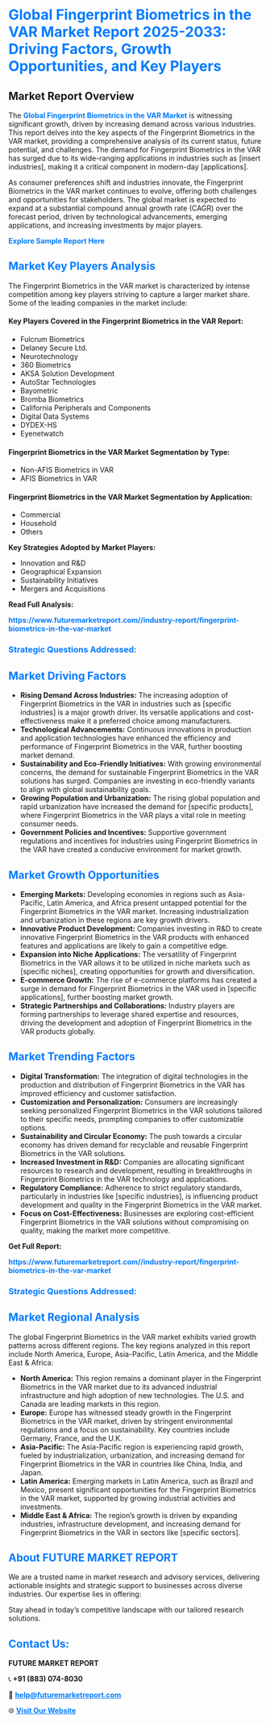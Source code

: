 <h1 style="color: #007BFF;">Global Fingerprint Biometrics in the VAR Market Report 2025-2033: Driving Factors, Growth Opportunities, and Key Players</h1>

<section id="overview">
<h2>Market Report Overview</h2>
<p>The <a href="https://www.futuremarketreport.com//industry-report/fingerprint-biometrics-in-the-var-market" style="color: #007BFF; text-decoration: none;"><strong>Global Fingerprint Biometrics in the VAR Market</strong></a> is witnessing significant growth, driven by increasing demand across various industries. This report delves into the key aspects of the Fingerprint Biometrics in the VAR market, providing a comprehensive analysis of its current status, future potential, and challenges. The demand for Fingerprint Biometrics in the VAR has surged due to its wide-ranging applications in industries such as [insert industries], making it a critical component in modern-day [applications].</p>
<p>As consumer preferences shift and industries innovate, the Fingerprint Biometrics in the VAR market continues to evolve, offering both challenges and opportunities for stakeholders. The global market is expected to expand at a substantial compound annual growth rate (CAGR) over the forecast period, driven by technological advancements, emerging applications, and increasing investments by major players.</p>
</section>

<section id="overview">
<p><a href="https://www.futuremarketreport.com//request-sample/reportId=55020" style="color: #007BFF; text-decoration: none;"><strong>Explore Sample Report Here</strong></a></p>
</section>

<section id="key-players">
<h2 style="color: #007BFF;">Market Key Players Analysis</h2>
<p>The Fingerprint Biometrics in the VAR market is characterized by intense competition among key players striving to capture a larger market share. Some of the leading companies in the market include:</p>
<h4>Key Players Covered in the Fingerprint Biometrics in the VAR Report:</h4>
<ul><li>Fulcrum Biometrics</li><li>Delaney Secure Ltd.</li><li>Neurotechnology</li><li>360 Biometrics</li><li>AKSA Solution Development</li><li>AutoStar Technologies</li><li>Bayometric</li><li>Bromba Biometrics</li><li>California Peripherals and Components</li><li>Digital Data Systems</li><li>DYDEX-HS</li><li>Eyenetwatch</li></ul>
<h4>Fingerprint Biometrics in the VAR Market Segmentation by Type:</h4>
<ul><li>Non-AFIS Biometrics in VAR</li><li>AFIS Biometrics in VAR</li></ul>

<h4>Fingerprint Biometrics in the VAR Market Segmentation by Application:</h4>
<ul><li>Commercial</li><li>Household</li><li>Others</li></ul>
<p><strong>Key Strategies Adopted by Market Players:</strong></p>
<ul>
<li>Innovation and R&D</li>
<li>Geographical Expansion</li>
<li>Sustainability Initiatives</li>
<li>Mergers and Acquisitions</li>
</ul>
</section>

<section>
<p><strong>Read Full Analysis: </strong></p><a href="https://www.futuremarketreport.com//industry-report/fingerprint-biometrics-in-the-var-market" style="color: #007BFF; text-decoration: none;"><strong>https://www.futuremarketreport.com//industry-report/fingerprint-biometrics-in-the-var-market</strong></a>
<h3 style="color: #007BFF;">Strategic Questions Addressed:</h3>
</section>

<section id="driving-factors">
<h2 style="color: #007BFF;">Market Driving Factors</h2>
<ul>
<li><strong>Rising Demand Across Industries:</strong> The increasing adoption of Fingerprint Biometrics in the VAR in industries such as [specific industries] is a major growth driver. Its versatile applications and cost-effectiveness make it a preferred choice among manufacturers.</li>
<li><strong>Technological Advancements:</strong> Continuous innovations in production and application technologies have enhanced the efficiency and performance of Fingerprint Biometrics in the VAR, further boosting market demand.</li>
<li><strong>Sustainability and Eco-Friendly Initiatives:</strong> With growing environmental concerns, the demand for sustainable Fingerprint Biometrics in the VAR solutions has surged. Companies are investing in eco-friendly variants to align with global sustainability goals.</li>
<li><strong>Growing Population and Urbanization:</strong> The rising global population and rapid urbanization have increased the demand for [specific products], where Fingerprint Biometrics in the VAR plays a vital role in meeting consumer needs.</li>
<li><strong>Government Policies and Incentives:</strong> Supportive government regulations and incentives for industries using Fingerprint Biometrics in the VAR have created a conducive environment for market growth.</li>
</ul>
</section>

<section id="growth-opportunities">
<h2 style="color: #007BFF;">Market Growth Opportunities</h2>
<ul>
<li><strong>Emerging Markets:</strong> Developing economies in regions such as Asia-Pacific, Latin America, and Africa present untapped potential for the Fingerprint Biometrics in the VAR market. Increasing industrialization and urbanization in these regions are key growth drivers.</li>
<li><strong>Innovative Product Development:</strong> Companies investing in R&D to create innovative Fingerprint Biometrics in the VAR products with enhanced features and applications are likely to gain a competitive edge.</li>
<li><strong>Expansion into Niche Applications:</strong> The versatility of Fingerprint Biometrics in the VAR allows it to be utilized in niche markets such as [specific niches], creating opportunities for growth and diversification.</li>
<li><strong>E-commerce Growth:</strong> The rise of e-commerce platforms has created a surge in demand for Fingerprint Biometrics in the VAR used in [specific applications], further boosting market growth.</li>
<li><strong>Strategic Partnerships and Collaborations:</strong> Industry players are forming partnerships to leverage shared expertise and resources, driving the development and adoption of Fingerprint Biometrics in the VAR products globally.</li>
</ul>
</section>

<section id="trending-factors">
<h2 style="color: #007BFF;">Market Trending Factors</h2>
<ul>
<li><strong>Digital Transformation:</strong> The integration of digital technologies in the production and distribution of Fingerprint Biometrics in the VAR has improved efficiency and customer satisfaction.</li>
<li><strong>Customization and Personalization:</strong> Consumers are increasingly seeking personalized Fingerprint Biometrics in the VAR solutions tailored to their specific needs, prompting companies to offer customizable options.</li>
<li><strong>Sustainability and Circular Economy:</strong> The push towards a circular economy has driven demand for recyclable and reusable Fingerprint Biometrics in the VAR solutions.</li>
<li><strong>Increased Investment in R&D:</strong> Companies are allocating significant resources to research and development, resulting in breakthroughs in Fingerprint Biometrics in the VAR technology and applications.</li>
<li><strong>Regulatory Compliance:</strong> Adherence to strict regulatory standards, particularly in industries like [specific industries], is influencing product development and quality in the Fingerprint Biometrics in the VAR market.</li>
<li><strong>Focus on Cost-Effectiveness:</strong> Businesses are exploring cost-efficient Fingerprint Biometrics in the VAR solutions without compromising on quality, making the market more competitive.</li>
</ul>
</section>

<section>
<p><strong>Get Full Report: </strong></p><a href="https://www.futuremarketreport.com//industry-report/fingerprint-biometrics-in-the-var-market" style="color: #007BFF; text-decoration: none;"><strong>https://www.futuremarketreport.com//industry-report/fingerprint-biometrics-in-the-var-market</strong></a>
<h3 style="color: #007BFF;">Strategic Questions Addressed:</h3>
</section>


<section id="regional-analysis">
<h2 style="color: #007BFF;">Market Regional Analysis</h2>
<p>The global Fingerprint Biometrics in the VAR market exhibits varied growth patterns across different regions. The key regions analyzed in this report include North America, Europe, Asia-Pacific, Latin America, and the Middle East & Africa:</p>
<ul>
<li><strong>North America:</strong> This region remains a dominant player in the Fingerprint Biometrics in the VAR market due to its advanced industrial infrastructure and high adoption of new technologies. The U.S. and Canada are leading markets in this region.</li>
<li><strong>Europe:</strong> Europe has witnessed steady growth in the Fingerprint Biometrics in the VAR market, driven by stringent environmental regulations and a focus on sustainability. Key countries include Germany, France, and the U.K.</li>
<li><strong>Asia-Pacific:</strong> The Asia-Pacific region is experiencing rapid growth, fueled by industrialization, urbanization, and increasing demand for Fingerprint Biometrics in the VAR in countries like China, India, and Japan.</li>
<li><strong>Latin America:</strong> Emerging markets in Latin America, such as Brazil and Mexico, present significant opportunities for the Fingerprint Biometrics in the VAR market, supported by growing industrial activities and investments.</li>
<li><strong>Middle East & Africa:</strong> The region’s growth is driven by expanding industries, infrastructure development, and increasing demand for Fingerprint Biometrics in the VAR in sectors like [specific sectors].</li>
</ul>
</section>

<footer>
<h2 style="color: #007BFF;">About FUTURE MARKET REPORT</h2>
<p>We are a trusted name in market research and advisory services, delivering actionable insights and strategic support to businesses across diverse industries. Our expertise lies in offering:</p>

<p>Stay ahead in today’s competitive landscape with our tailored research solutions.</p>

<h2 style="color: #007BFF;">Contact Us:</h2>
<p><strong>FUTURE MARKET REPORT</strong></p>
<p>📞 <strong>+91 (883) 074-8030</strong></p>
<p>📧 <strong><a href="mailto:help@futuremarketreport.com" style="color: #007BFF;">help@futuremarketreport.com</a></strong></p>
<p>🌐 <strong><a href="https://www.futuremarketreport.com/" style="color: #007BFF;">Visit Our Website</a></strong></p>
</footer>